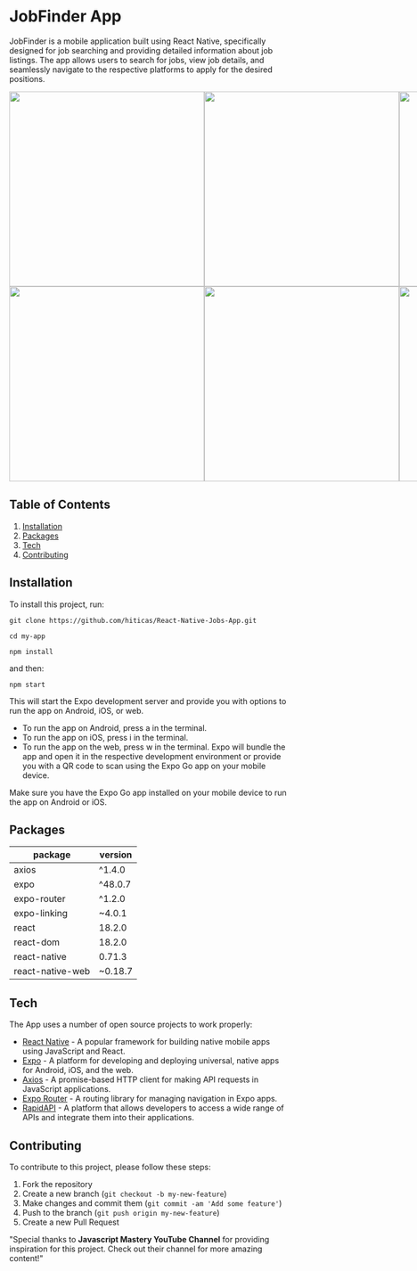 # JobFinder App

JobFinder is a mobile application built using React Native, specifically designed for job searching and providing detailed information about job listings. 
The app allows users to search for jobs, view job details, and seamlessly navigate to the respective platforms to apply for the desired positions.

<div style="display: flex;">
  <img height=350px src='https://github.com/hiticas/React-Native-Jobs-App/assets/80064003/4c97d3f8-f359-40ea-b760-60bacb3bb6d4' ></img>
  <img height=350px src='https://github.com/hiticas/React-Native-Jobs-App/assets/80064003/ba7c873f-c32f-49db-830b-37e2f8b8d744' ></img>
  <img height=350px src='https://github.com/hiticas/React-Native-Jobs-App/assets/80064003/cf137042-0808-4f93-9239-2498cb81b4a4' ></img>
  <img height=350px src='https://github.com/hiticas/React-Native-Jobs-App/assets/80064003/25745b1f-6748-4d29-bfbb-f37d320ae9b4' ></img>
  <img height=350px src='https://github.com/hiticas/React-Native-Jobs-App/assets/80064003/9bca9cf8-25fc-465d-a10f-ce3c63f12c61' ></img>
</div>
<div style="display: flex;">
  <img height=350px src='https://github.com/hiticas/React-Native-Jobs-App/assets/80064003/56ccb25f-f356-4748-b26d-8c369a30dbb2' ></img>
  <img height=350px src='https://github.com/hiticas/React-Native-Jobs-App/assets/80064003/efaa1085-a250-4b1d-9199-0462266e976f' ></img>
  <img height=350px src='https://github.com/hiticas/React-Native-Jobs-App/assets/80064003/f0d7f31a-27ac-42ad-9bbc-bf673268b545' ></img>
  <img height=350px src='https://github.com/hiticas/React-Native-Jobs-App/assets/80064003/125eedec-54ad-4a78-a93c-61cffb0820ad' ></img>
  <img height=350px src='https://github.com/hiticas/React-Native-Jobs-App/assets/80064003/66e8b9e9-944f-4df2-8bb4-4b1e96353232' ></img>
</div>

## Table of Contents
1. [Installation](#Installation)
2. [Packages](#Packages)
3. [Tech](#Tech)
3. [Contributing](#Contributing)

## Installation

To install this project, run:

`git clone https://github.com/hiticas/React-Native-Jobs-App.git`

`cd my-app`

`npm install`

and then:

`npm start`

This will start the Expo development server and provide you with options to run the app on Android, iOS, or web.

- To run the app on Android, press a in the terminal.
- To run the app on iOS, press i in the terminal.
- To run the app on the web, press w in the terminal.
Expo will bundle the app and open it in the respective development environment or provide you with a QR code to scan using the Expo Go app on your mobile device.

Make sure you have the Expo Go app installed on your mobile device to run the app on Android or iOS.

## Packages

| package | version |
| ------ | ------ |
| axios | ^1.4.0 |
| expo | ^48.0.7 |
| expo-router | ^1.2.0 |
| expo-linking | ~4.0.1 |
| react | 18.2.0 |
| react-dom | 18.2.0 |
| react-native | 0.71.3 |
| react-native-web | ~0.18.7 |

## Tech

The App uses a number of open source projects to work properly:

- <a href="https://reactnative.dev/" target="_blank">React Native</a> - A popular framework for building native mobile apps using JavaScript and React.
- <a href="https://expo.dev/" target="_blank">Expo</a> - A platform for developing and deploying universal, native apps for Android, iOS, and the web.
- <a href="https://axios-http.com/" target="_blank">Axios</a> - A promise-based HTTP client for making API requests in JavaScript applications.
- <a href="https://github.com/expo/expo/tree/master/packages/expo-router" target="_blank">Expo Router</a> - A routing library for managing navigation in Expo apps.
- <a href="https://www.rapidapi.com/" target="_blank">RapidAPI</a> - A platform that allows developers to access a wide range of APIs and integrate them into their applications.
 
## Contributing

To contribute to this project, please follow these steps:

1. Fork the repository
2. Create a new branch (`git checkout -b my-new-feature`)
3. Make changes and commit them (`git commit -am 'Add some feature'`)
4. Push to the branch (`git push origin my-new-feature`)
5. Create a new Pull Request

"Special thanks to <strong>Javascript Mastery YouTube Channel</strong> for providing inspiration for this project. Check out their channel for more amazing content!"
